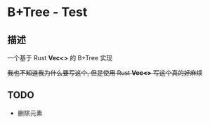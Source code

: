 # B+Tree - Test

## 描述
一个基于 Rust **Vec<>** 的 B+Tree 实现

~~我也不知道我为什么要写这个, 但是使用 Rust **Vec<>** 写这个真的好麻烦~~


## TODO
- 删除元素
